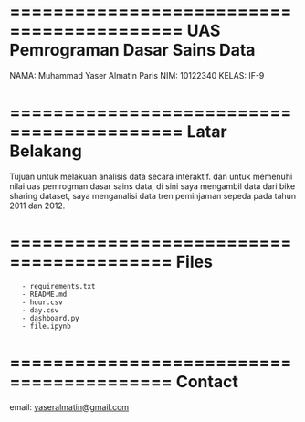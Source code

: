 ==========================================
UAS Pemrograman Dasar Sains Data
==========================================
NAMA: Muhammad Yaser Almatin Paris
NIM: 10122340
KELAS: IF-9


==========================================
Latar Belakang
==========================================
Tujuan untuk melakuan analisis data secara interaktif. dan untuk memenuhi nilai uas pemrogman dasar sains data, di sini saya mengambil data dari bike sharing dataset, saya menganalisi data tren peminjaman sepeda pada tahun 2011 dan 2012.

=========================================
Files
=========================================

       - requirements.txt
       - README.md
       - hour.csv
       - day.csv
       - dashboard.py
       - file.ipynb

=========================================
Contact
=========================================
email: yaseralmatin@gmail.com